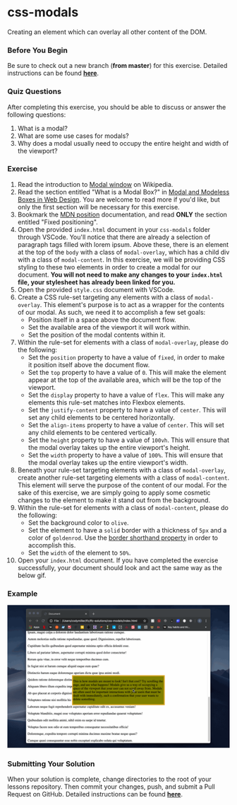 # css-modals

Creating an element which can overlay all other content of the DOM.

### Before You Begin

Be sure to check out a new branch (**from master**) for this exercise. Detailed instructions can be found [**here**](../../guides/before-each-exercise.md).

### Quiz Questions
After completing this exercise, you should be able to discuss or answer the following questions:

1. What is a modal?
1. What are some use cases for modals?
1. Why does a modal usually need to occupy the entire height and width of the viewport?

### Exercise

1. Read the introduction to [Modal window](https://en.wikipedia.org/wiki/Modal_window) on Wikipedia.
1. Read the section entitled "What is a Modal Box?" in [Modal and Modeless Boxes in Web Design](https://webdesign.tutsplus.com/articles/modal-and-modeless-boxes-in-web-design--webdesign-2282). You are welcome to read more if you'd like, but only the first section will be necessary for this exercise.
1. Bookmark the [MDN position](https://developer.mozilla.org/en-US/docs/Web/CSS/position) documentation, and read **ONLY** the section entitled "Fixed positioning".
1. Open the provided `index.html` document in your `css-modals` folder through VSCode. You'll notice that there are already a selection of paragraph tags filled with lorem ipsum. Above these, there is an element at the top of the `body` with a class of `modal-overlay`, which has a child div with a class of `modal-content`. In this exercise, we will be providing CSS styling to these two elements in order to create a modal for our document. **You will not need to make any changes to your `index.html` file, your stylesheet has already been linked for you.**
1. Open the provided `style.css` document with VSCode.
1. Create a CSS rule-set targeting any elements with a class of `modal-overlay`. This element's purpose is to act as a wrapper for the contents of our modal. As such, we need it to accomplish a few set goals:
    - Position itself in a space above the document flow.
    - Set the available area of the viewport it will work within.
    - Set the position of the modal contents within it.
1. Within the rule-set for elements with a class of `modal-overlay`, please do the following:
    - Set the `position` property to have a value of `fixed`, in order to make it position itself above the document flow.
    - Set the `top` property to have a value of `0`. This will make the element appear at the top of the available area, which will be the top of the viewport.
    - Set the `display` property to have a value of `flex`. This will make any elements this rule-set matches into Flexbox elements.
    - Set the `justify-content` property to have a value of `center`. This will set any child elements to be centered horizontally.
    - Set the `align-items` property to have a value of `center`. This will set any child elements to be centered vertically.
    - Set the `height` property to have a value of `100vh`. This will ensure that the modal overlay takes up the entire viewport's height.
    - Set the `width` property to have a value of `100%`. This will ensure that the modal overlay takes up the entire viewport's width.
1. Beneath your rule-set targeting elements with a class of `modal-overlay`, create another rule-set targeting elements with a class of `modal-content`. This element will serve the purpose of the content of our modal. For the sake of this exercise, we are simply going to apply some cosmetic changes to the element to make it stand out from the background.
1. Within the rule-set for elements with a class of `modal-content`, please do the following:
    - Set the background color to `olive`.
    - Set the element to have a `solid` border with a thickness of `5px` and a color of `goldenrod`. Use the [border shorthand property](https://developer.mozilla.org/en-US/docs/Web/CSS/border) in order to accomplish this.
    - Set the `width` of the element to `50%`.
1. Open your `index.html` document. If you have completed the exercise successfully, your document should look and act the same way as the below gif.

### Example

<p align="middle">
  <img src="images/modal.gif" alt="css-modals">
</p>

### Submitting Your Solution

When your solution is complete, change directories to the root of your lessons repository. Then commit your changes, push, and submit a Pull Request on GitHub. Detailed instructions can be found [**here**](../../guides/after-each-exercise.md).

